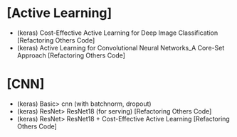 

# [Active Learning]
- (keras) Cost-Effective Active Learning for Deep Image Classification [Refactoring Others Code]
- (keras) Active Learning for Convolutional Neural Networks_A Core-Set Approach [Refactoring Others Code]

# [CNN]
- (keras) Basic> cnn (with batchnorm, dropout)
- (keras) ResNet> ResNet18 (for serving) [Refactoring Others Code]
- (keras) ResNet> ResNet18 + Cost-Effective Active Learning [Refactoring Others Code]
